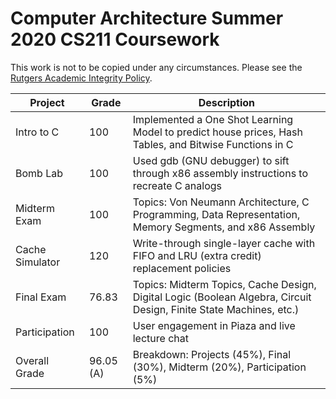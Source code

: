 # Computer Architecture Summer 2020 CS211 Coursework

This work is not to be copied under any circumstances. Please see the [Rutgers Academic Integrity Policy](http://academicintegrity.rutgers.edu/).

| Project         	| Grade       	| Description                                                                                    	|
|-----------------	|-------------	|------------------------------------------------------------------------------------------------	|
| Intro to C      	| 100         	| Implemented a One Shot Learning Model to predict house prices, Hash Tables, and Bitwise Functions in C 	|
| Bomb Lab        	| 100         	| Used gdb (GNU debugger) to sift through x86 assembly instructions to recreate C analogs       	|
| Midterm Exam   	  | 100         	| Topics: Von Neumann Architecture, C Programming, Data Representation, Memory Segments, and x86 Assembly |
| Cache Simulator 	| 120          	| Write-through single-layer cache with FIFO and LRU (extra credit) replacement policies                        |
| Final Exam       	| 76.83       	| Topics: Midterm Topics, Cache Design, Digital Logic (Boolean Algebra, Circuit Design, Finite State Machines, etc.)      	|
| Participation     | 100          	| User engagement in Piaza and live lecture chat                                                	|
| Overall Grade     | 96.05 (A)     | Breakdown: Projects (45%), Final (30%), Midterm (20%), Participation (5%)                      	|
